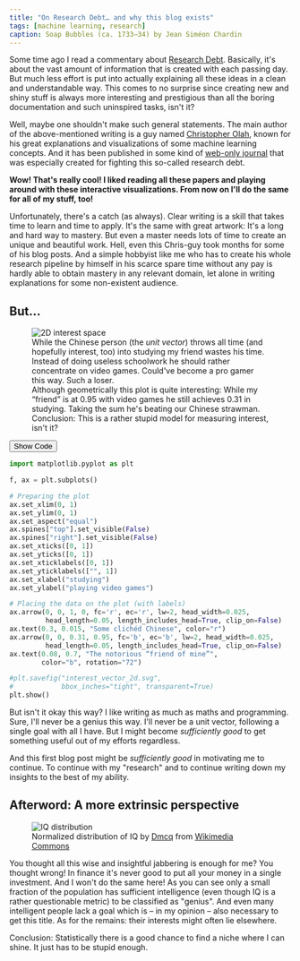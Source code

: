 ```yaml
---
title: "On Research Debt… and why this blog exists"
tags: [machine learning, research]
caption: Soap Bubbles (ca. 1733–34) by Jean Siméon Chardin
---
```


Some time ago I read a commentary about [Research Debt](https://distill.pub/2017/research-debt/). Basically, it's about the vast amount of information that is created with each passing day. But much less effort is put into actually explaining all these ideas in a clean and understandable way. This comes to no surprise since creating new and shiny stuff is always more interesting and prestigious than all the boring documentation and such uninspired tasks, isn't it?

Well, maybe one shouldn't make such general statements. The main author of the above-mentioned writing is a guy named [Christopher Olah](https://colah.github.io/), known for his great explanations and visualizations of some machine learning concepts. And it has been published in some kind of [web-only journal](https://distill.pub/) that was especially created for fighting this so-called research debt.

**Wow! That's really cool! I liked reading all these papers and playing around with these interactive visualizations. From now on I'll do the same for all of my stuff, too!**

Unfortunately, there's a catch (as always). Clear writing is a skill that takes time to learn and time to apply. It's the same with great artwork: It's a long and hard way to mastery. But even a master needs lots of time to create an unique and beautiful work. Hell, even this Chris-guy took months for some of his blog posts. And a simple hobbyist like me who has to create his whole research pipeline by himself in his scarce spare time without any pay is hardly able to obtain mastery in any relevant domain, let alone in writing explanations for some non-existent audience.

## But…

<figure>
  <img src="{{ site.baseurl }}/assets/{{ page.slug }}/interest_vector_2d.svg" alt="2D interest space" style="min-width:60%;">
  <figcaption>While the Chinese person (the <em>unit vector</em>) throws all time (and hopefully interest, too) into studying my friend wastes his time. Instead of doing useless schoolwork he should rather concentrate on video games. Could've become a pro gamer this way. Such a loser.<br>
  Although geometrically this plot is quite interesting: While my “friend” is at 0.95 with video games he still achieves 0.31 in studying. Taking the sum he's beating our Chinese strawman.<br>
  Conclusion: This is a rather stupid model for measuring interest, isn't it?</figcaption>
</figure>

<button onclick="toggleCode(0)" class="toggle">Show Code</button>

```python
import matplotlib.pyplot as plt

f, ax = plt.subplots()

# Preparing the plot
ax.set_xlim(0, 1)
ax.set_ylim(0, 1)
ax.set_aspect("equal")
ax.spines["top"].set_visible(False)
ax.spines["right"].set_visible(False)
ax.set_xticks([0, 1])
ax.set_yticks([0, 1])
ax.set_xticklabels([0, 1])
ax.set_yticklabels(["", 1])
ax.set_xlabel("studying")
ax.set_ylabel("playing video games")

# Placing the data on the plot (with labels)
ax.arrow(0, 0, 1, 0, fc='r', ec='r', lw=2, head_width=0.025,
         head_length=0.05, length_includes_head=True, clip_on=False)
ax.text(0.3, 0.015, "Some clichéd Chinese", color="r")
ax.arrow(0, 0, 0.31, 0.95, fc='b', ec='b', lw=2, head_width=0.025,
         head_length=0.05, length_includes_head=True, clip_on=False)
ax.text(0.08, 0.7, "The notorious “friend of mine”",
        color="b", rotation="72")

#plt.savefig("interest_vector_2d.svg",
#            bbox_inches="tight", transparent=True)
plt.show()
```

But isn't it okay this way? I like writing as much as maths and programming. Sure, I'll never be a genius this way. I'll never be a unit vector, following a single goal with all I have. But I might become *sufficiently good* to get something useful out of my efforts regardless.

And this first blog post might be *sufficiently good* in motivating me to continue. To continue with my "research" and to continue writing down my insights to the best of my ability.

## Afterword: A more extrinsic perspective

<figure>
  <img src="{{ site.baseurl }}/assets/{{ page.slug }}/iq_distribution.svg" alt="IQ distribution" style="min-width:80%;">
  <figcaption>Normalized distribution of IQ by <a href="https://commons.wikimedia.org/wiki/User:Dmcq">Dmcq</a> from <a href="https://commons.wikimedia.org/wiki/File:IQ_distribution.svg">Wikimedia Commons</a></figcaption>
</figure>

You thought all this wise and insightful jabbering is enough for me? You thought wrong! In finance it's never good to put all your money in a single investment. And I won't do the same here! As you can see only a small fraction of the population has sufficient intelligence (even though IQ is a rather questionable metric) to be classified as "genius". And even many intelligent people lack a goal which is – in my opinion – also necessary to get this title. As for the remains: their interests might often lie elsewhere.

Conclusion: Statistically there is a good chance to find a niche where I can shine. It just has to be stupid enough.